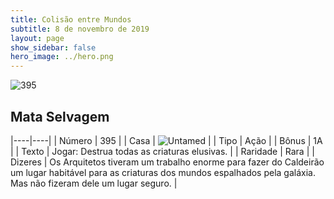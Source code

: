 ```yaml
---
title: Colisão entre Mundos
subtitle: 8 de novembro de 2019
layout: page
show_sidebar: false
hero_image: ../hero.png
---
```


![395](https://cdn.keyforgegame.com/media/card_front/pt/452_395_QF7G64HGJ35G_pt.png)

## Mata Selvagem

|----|----|
| Número | 395 |
| Casa | ![Untamed](https://archonarcana.com/images/thumb/b/bd/Untamed.png/22px-Untamed.png "Indomados") |
| Tipo | Ação |
| Bônus | 1A |
| Texto | Jogar: Destrua todas as criaturas elusivas. |
| Raridade | Rara |
| Dizeres | Os Arquitetos tiveram um trabalho enorme para fazer do Caldeirão um lugar habitável para as criaturas dos mundos espalhados pela galáxia.  Mas não fizeram dele um lugar seguro. |

